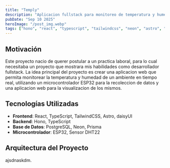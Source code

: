 ```yaml
---
title: "Temply"
description: "Aplicacion fullstack para monitoreo de temperatura y humedad en tiempo real."
pubDate: "Sep 10 2025"
heroImage: "/post_img.webp"
tags: ["hono", "react", "typescript", "tailwindcss", "neon", "astro", "prisma", "postgresql", "cloudflare workers"]
---
```


## Motivación

Este proyecto nacio de querer postular a un practica laboral, para lo cual necesitaba un proyecto que mostrara mis habilidades como desarrollador fullstack. La idea principal del proyecto es crear una aplicacion web que permita monitorear la temperatura y humedad de un ambiente en tiempo real, utilizando un microcontrolador ESP32 para la recoleccion de datos y una aplicacion web para la visualizacion de los mismos.

## Tecnologías Utilizadas

- **Frontend**: React, TypeScript, TailwindCSS, Astro, daisyUI
- **Backend**: Hono, TypeScript
- **Base de Datos**: PostgreSQL, Neon, Prisma
- **Microcontrolador**: ESP32, Sensor DHT22

## Arquitectura del Proyecto

ajsdnaskdm.
